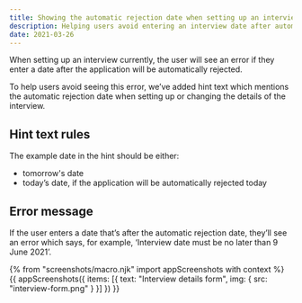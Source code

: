 ```yaml
---
title: Showing the automatic rejection date when setting up an interview
description: Helping users avoid entering an interview date after automatic rejection date
date: 2021-03-26
---
```


When setting up an interview currently, the user will see an error if they enter a date after the application will be automatically rejected.

To help users avoid seeing this error, we’ve added hint text which mentions the automatic rejection date when setting up or changing the details of the interview.

## Hint text rules

The example date in the hint should be either:

- tomorrow's date
- today’s date, if the application will be automatically rejected today

## Error message

If the user enters a date that’s after the automatic rejection date, they’ll see an error which says, for example, ‘Interview date must be no later than 9 June 2021’.

{% from "screenshots/macro.njk" import appScreenshots with context %}
{{ appScreenshots({
  items: [{
    text: "Interview details form",
    img: {
      src: "interview-form.png"
    }
  }]
}) }}
